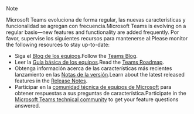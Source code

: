 > [!NOTE]
> <span data-ttu-id="6f196-101">Microsoft Teams evoluciona de forma regular, las nuevas características y funcionalidad se agregan con frecuencia.</span><span class="sxs-lookup"><span data-stu-id="6f196-101">Microsoft Teams is evolving on a regular basis—new features and functionality are added frequently.</span></span> <span data-ttu-id="6f196-102">Por favor, supervise los siguientes recursos para mantenerse al:</span><span class="sxs-lookup"><span data-stu-id="6f196-102">Please monitor the following resources to stay up-to-date:</span></span>
> - <span data-ttu-id="6f196-103">Siga el [Blog de los equipos](https://aka.ms/teamsblog).</span><span class="sxs-lookup"><span data-stu-id="6f196-103">Follow the [Teams Blog](https://aka.ms/teamsblog).</span></span>
> - <span data-ttu-id="6f196-104">Leer la [Guía básica de los equipos](https://aka.ms/skype2teamsroadmap).</span><span class="sxs-lookup"><span data-stu-id="6f196-104">Read the [Teams Roadmap](https://aka.ms/skype2teamsroadmap).</span></span>
> - <span data-ttu-id="6f196-105">Obtenga información acerca de las características más recientes lanzamiento en las [Notas de la versión](https://support.office.com/article/what-s-new-in-microsoft-teams-d7092a6d-c896-424c-b362-a472d5f105de).</span><span class="sxs-lookup"><span data-stu-id="6f196-105">Learn about the latest released features in the [Release Notes](https://support.office.com/article/what-s-new-in-microsoft-teams-d7092a6d-c896-424c-b362-a472d5f105de).</span></span>
> - <span data-ttu-id="6f196-106">Participar en la [comunidad técnica de equipos de Microsoft](https://aka.ms/TeamsCommunity) para obtener respuestas a sus preguntas de característica.</span><span class="sxs-lookup"><span data-stu-id="6f196-106">Participate in the [Microsoft Teams technical community](https://aka.ms/TeamsCommunity) to get your feature questions answered.</span></span>
